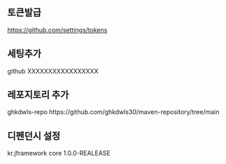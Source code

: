 토큰발급
-------------
https://github.com/settings/tokens 

세팅추가
-------------

<?xml version="1.0" encoding="UTF-8"?>
<settings xmlns="http://maven.apache.org/SETTINGS/1.0.0" 
          xmlns:xsi="http://www.w3.org/2001/XMLSchema-instance" 
          xsi:schemaLocation="http://maven.apache.org/SETTINGS/1.0.0 http://maven.apache.org/xsd/settings-1.0.0.xsd">
   <servers>
    <server>
      <id>github</id>
      <password>XXXXXXXXXXXXXXXXX</password>
    </server>
  </servers>
</settings>



레포지토리 추가
-------------

<repositories>
	<repository>
		<id>ghkdwls-repo</id>
		<url>https://github.com/ghkdwls30/maven-repository/tree/main</url>
	</repository>
</repositories>

디펜던시 설정
-------------
<dependencies>
	<dependency>
		<groupId>kr.jframework</groupId>
		<artifactId>core</artifactId>
		<version>1.0.0-REALEASE</version>
	</dependency>
</dependencies>
